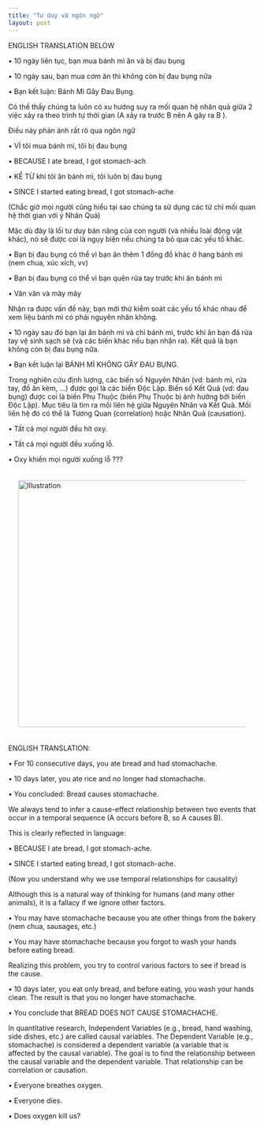 ```yaml
---
title: "Tư duy và ngôn ngữ"
layout: post
---
```

ENGLISH TRANSLATION BELOW

• 10 ngày liên tục, bạn mua bánh mì ăn và bị đau bụng

• 10 ngày sau, bạn mua cơm ăn thì không còn bị đau bụng nữa

• Bạn kết luận: Bánh Mì Gây Đau Bụng.

Có thể thấy chúng ta luôn có xu hướng suy ra mối quan hệ nhân quả giữa 2 việc xảy ra theo trình tự thời gian (A xảy ra trước B nên A gây ra B ).

Điều này phản ánh rất rõ qua ngôn ngữ

• VÌ tôi mua bánh mì, tôi bị đau bụng

• BECAUSE I ate bread, I got stomach-ach

• KỂ TỪ khi tôi ăn bánh mì, tôi luôn bị đau bụng

• SINCE I started eating bread, I got stomach-ache

(Chắc giờ mọi người cũng hiểu tại sao chúng ta sử dụng các từ chỉ mối quan hệ thời gian với ý Nhân Quả)

Mặc dù đây là lối tư duy bản năng của con người (và nhiều loài động vật khác), nó sẽ được coi là ngụy biện nếu chúng ta bỏ qua các yếu tố khác.

• Bạn bị đau bụng có thể vì bạn ăn thêm 1 đống đồ khác ở hang bánh mì (nem chua, xúc xích, vv)

• Bạn bị đau bụng có thể vì bạn quên rửa tay trước khi ăn bánh mì

• Vân vân và mây mây

Nhận ra được vấn đề này, bạn mới thử kiểm soát các yếu tố khác nhau để xem liệu bánh mì có phải nguyên nhân không.

• 10 ngày sau đó bạn lại ăn bánh mì và chỉ bánh mì, trước khi ăn bạn đã rửa tay vệ sinh sạch sẽ (và các biến khác nếu bạn nhận ra). Kết quả là bạn không còn bị đau bụng nữa.

• Bạn kết luận lại BÁNH MÌ KHÔNG GÂY ĐAU BỤNG.

Trong nghiên cứu định lượng, các biến số Nguyên Nhân (vd: bánh mì, rửa tay, đồ ăn kèm, …) được gọi là các biến Độc Lập. Biến số Kết Quả (vd: đau bụng) được coi là biến Phụ Thuộc (biến Phụ Thuộc bị ảnh hưởng bởi biến Độc Lập). Mục tiêu là tìm ra mối liên hệ giữa Nguyên Nhân và Kết Quả. Mối liên hệ đó có thể là Tương Quan (correlation) hoặc Nhân Quả (causation).

• Tất cả mọi người đều hít oxy.

• Tất cả mọi người đều xuống lỗ.

• Oxy khiến mọi người xuống lỗ ???

<div style="display: flex; justify-content: center; padding: 20px;">
    <img src="{{ site.baseurl }}/assets/media/posts/2022-05-01-tu-duy-va-ngon-ngu.png" alt="Illustration" style="width: 500px; height: auto;">
</div>

ENGLISH TRANSLATION:

• For 10 consecutive days, you ate bread and had stomachache.

• 10 days later, you ate rice and no longer had stomachache.

• You concluded: Bread causes stomachache.

We always tend to infer a cause-effect relationship between two events that occur in a temporal sequence (A occurs before B, so A causes B).

This is clearly reflected in language:

• BECAUSE I ate bread, I got stomach-ache.

• SINCE I started eating bread, I got stomach-ache.

(Now you understand why we use temporal relationships for causality)



Although this is a natural way of thinking for humans (and many other animals), it is a fallacy if we ignore other factors.

• You may have stomachache because you ate other things from the bakery (nem chua, sausages, etc.)

• You may have stomachache because you forgot to wash your hands before eating bread.



Realizing this problem, you try to control various factors to see if bread is the cause.

• 10 days later, you eat only bread, and before eating, you wash your hands clean. The result is that you no longer have stomachache.

• You conclude that BREAD DOES NOT CAUSE STOMACHACHE.



In quantitative research, Independent Variables (e.g., bread, hand washing, side dishes, etc.) are called causal variables. The Dependent Variable (e.g., stomachache) is considered a dependent variable (a variable that is affected by the causal variable). The goal is to find the relationship between the causal variable and the dependent variable. That relationship can be correlation or causation.

• Everyone breathes oxygen.

• Everyone dies.

• Does oxygen kill us?